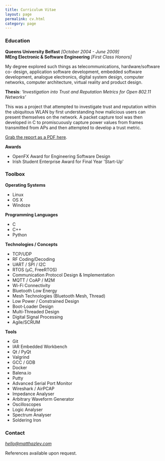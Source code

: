 ```yaml
---
title: Curriculum Vitae
layout: page
permalink: cv.html
category: page
---
```


### Education

**Queens University Belfast**  *[October 2004 - June 2009]*  
**MEng Electronic & Software Engineering**  *[First Class Honors]*

My degree explored such things as telecommunications, hardware/software co- design, application software development, embedded software development, analogue electronics, digital system design, computer networks, computer architecture, virtual reality and product design.

**Thesis**: *‘Investigation into Trust and Reputation Metrics for Open 802.11 Networks’*

This was a project that attempted to investigate trust and reputation within the ubiquitous WLAN by first understanding how malicious users can present themselves on the network. A packet capture tool was then developed in C to promiscuously capture power values from frames transmitted from APs and then attempted to develop a trust metric.

[Grab the report as a PDF here](https://github.com/mhazley/mhazley.github.io/raw/b79511ef997bc669016a6d7875cdb560bfc6da8f/files/Investigation_of_Trust_and_Reputation_Metrics_for_802_11_Hot_Points.pdf).

**Awards**

- OpenFX Award for Engineering Software Design
- Irish Student Enterprise Award for Final Year 'Start-Up'

### Toolbox
**Operating Systems**  

- Linux
- OS X
- Windoze

**Programming Languages**

- C  
- C++
- Python

**Technologies / Concepts**

- TCP/UDP
- RF Coding/Decoding
- UART / SPI / I2C
- RTOS (µC, FreeRTOS)
- Communication Protocol Design & Implementation
- MQTT / CoAP / M2M
- Wi-Fi Connectivity
- Bluetooth Low Energy
- Mesh Technologies (Bluetooth Mesh, Thread)
- Low Power / Constrained Design
- Boot-Loader Design
- Multi-Threaded Design
- Digital Signal Processing
- Agile/SCRUM

**Tools**

- Git
- IAR Embedded Workbench
- Qt / PyQt
- Valgrind
- GCC / GDB
- Docker
- Balena.io
- Putty
- Advanced Serial Port Monitor
- Wireshark / AirPCAP
- Impedance Analyser
- Arbitrary Waveform Generator
- Oscilloscopes
- Logic Analyser
- Spectrum Analyser
- Soldering Iron


### Contact
*[hello@matthazley.com](mailto:hello@matthazley.com)*

References available upon request.
